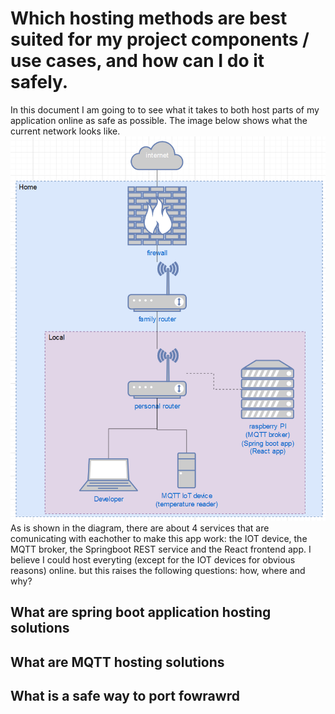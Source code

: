 # Which hosting methods are best suited for my project components / use cases, and how can I do it safely.
In this document I am going to to see what it takes to both host parts of my application online as safe as possible.
The image below shows what the current network looks like.
![local network diagram](https://github.com/Rudolfisky/Demotica_Dashboard-Info/blob/main/Media/Demotica_Dashboard-local_network.png)
As is shown in the diagram, there are about 4 services that are comunicating with eachother to make this app work: the IOT device, the MQTT broker, the Springboot REST service and the React frontend app. I believe I could host everyting (except for the IOT devices for obvious reasons) online. but this raises the following questions: how, where and why?

## What are spring boot application hosting solutions

## What are MQTT hosting solutions

## What is a safe way to port fowrawrd
